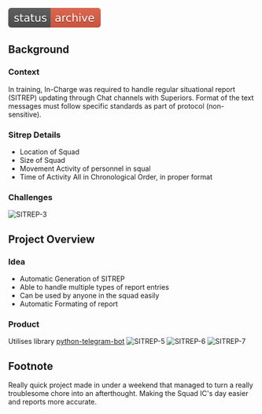 [![status: archive](https://github.com/GIScience/badges/raw/master/status/archive.svg)](https://github.com/GIScience/badges#archive)

## Background
### Context
In training, In-Charge was required to handle regular situational report (SITREP) updating through Chat channels with Superiors. Format of the text messages must follow specific standards as part of protocol (non-sensitive).
### Sitrep Details
- Location of Squad
- Size of Squad
- Movement Activity of personnel in squal
- Time of Activity
All in Chronological Order, in proper format
### Challenges
![SITREP-3](https://github.com/user-attachments/assets/281a2e1b-f3f9-417a-b80c-52d8a376abc6)

## Project Overview
### Idea
- Automatic Generation of SITREP
- Able to handle multiple types of report entries
- Can be used by anyone in the squad easily
- Automatic Formating of report
### Product
Utilises library [python-telegram-bot](https://github.com/python-telegram-bot/python-telegram-bot)
![SITREP-5](https://github.com/user-attachments/assets/07f62451-0138-499e-b4a2-11a0bfdf8f68)
![SITREP-6](https://github.com/user-attachments/assets/29e27e8b-4b33-4a8a-95f6-566e2399ceec)
![SITREP-7](https://github.com/user-attachments/assets/06416553-ca7f-4add-8365-de9172dd0139)

## Footnote
Really quick project made in under a weekend that managed to turn a really troublesome chore into an afterthought. Making the Squad IC's day easier and reports more accurate.
